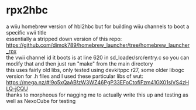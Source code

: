 # rpx2hbc
a wiiu homebrew version of hbl2hbc but for building wiiu channels to boot a specific vwii title  
essentially a stripped down version of this repo:  
https://github.com/dimok789/homebrew_launcher/tree/homebrew_launcher_rpx  
the vwii channel id it boots is at line 620 in sd_loader/src/entry.c so you can modify that and then just run "make" from the main directory  
this uses fairly old libs, only tested using devkitppc r27, some older libogc version for .h files and I used these particular libs of wut:  
https://mega.nz/#!9o5xQaAB!zW3WZ46PgP33EFoCtofiFzm41GX01slVS4zHLQ-jCQU  
thanks to morpheous for nagging me to actually write this up and testing as well as NexoCube for testing  